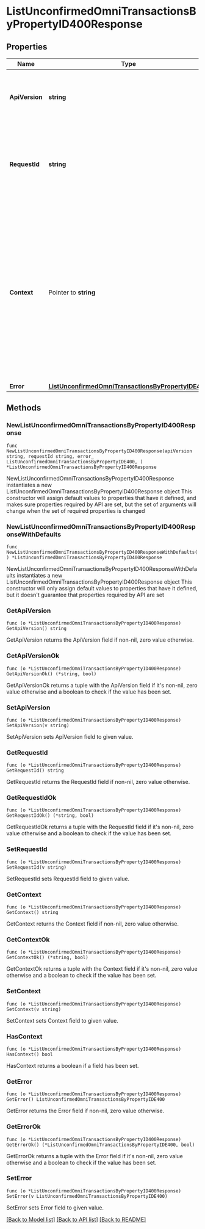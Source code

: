 # ListUnconfirmedOmniTransactionsByPropertyID400Response

## Properties

Name | Type | Description | Notes
------------ | ------------- | ------------- | -------------
**ApiVersion** | **string** | Specifies the version of the API that incorporates this endpoint. | 
**RequestId** | **string** | Defines the ID of the request. The &#x60;requestId&#x60; is generated by Crypto APIs and it&#39;s unique for every request. | 
**Context** | Pointer to **string** | In batch situations the user can use the context to correlate responses with requests. This property is present regardless of whether the response was successful or returned as an error. &#x60;context&#x60; is specified by the user. | [optional] 
**Error** | [**ListUnconfirmedOmniTransactionsByPropertyIDE400**](ListUnconfirmedOmniTransactionsByPropertyIDE400.md) |  | 

## Methods

### NewListUnconfirmedOmniTransactionsByPropertyID400Response

`func NewListUnconfirmedOmniTransactionsByPropertyID400Response(apiVersion string, requestId string, error_ ListUnconfirmedOmniTransactionsByPropertyIDE400, ) *ListUnconfirmedOmniTransactionsByPropertyID400Response`

NewListUnconfirmedOmniTransactionsByPropertyID400Response instantiates a new ListUnconfirmedOmniTransactionsByPropertyID400Response object
This constructor will assign default values to properties that have it defined,
and makes sure properties required by API are set, but the set of arguments
will change when the set of required properties is changed

### NewListUnconfirmedOmniTransactionsByPropertyID400ResponseWithDefaults

`func NewListUnconfirmedOmniTransactionsByPropertyID400ResponseWithDefaults() *ListUnconfirmedOmniTransactionsByPropertyID400Response`

NewListUnconfirmedOmniTransactionsByPropertyID400ResponseWithDefaults instantiates a new ListUnconfirmedOmniTransactionsByPropertyID400Response object
This constructor will only assign default values to properties that have it defined,
but it doesn't guarantee that properties required by API are set

### GetApiVersion

`func (o *ListUnconfirmedOmniTransactionsByPropertyID400Response) GetApiVersion() string`

GetApiVersion returns the ApiVersion field if non-nil, zero value otherwise.

### GetApiVersionOk

`func (o *ListUnconfirmedOmniTransactionsByPropertyID400Response) GetApiVersionOk() (*string, bool)`

GetApiVersionOk returns a tuple with the ApiVersion field if it's non-nil, zero value otherwise
and a boolean to check if the value has been set.

### SetApiVersion

`func (o *ListUnconfirmedOmniTransactionsByPropertyID400Response) SetApiVersion(v string)`

SetApiVersion sets ApiVersion field to given value.


### GetRequestId

`func (o *ListUnconfirmedOmniTransactionsByPropertyID400Response) GetRequestId() string`

GetRequestId returns the RequestId field if non-nil, zero value otherwise.

### GetRequestIdOk

`func (o *ListUnconfirmedOmniTransactionsByPropertyID400Response) GetRequestIdOk() (*string, bool)`

GetRequestIdOk returns a tuple with the RequestId field if it's non-nil, zero value otherwise
and a boolean to check if the value has been set.

### SetRequestId

`func (o *ListUnconfirmedOmniTransactionsByPropertyID400Response) SetRequestId(v string)`

SetRequestId sets RequestId field to given value.


### GetContext

`func (o *ListUnconfirmedOmniTransactionsByPropertyID400Response) GetContext() string`

GetContext returns the Context field if non-nil, zero value otherwise.

### GetContextOk

`func (o *ListUnconfirmedOmniTransactionsByPropertyID400Response) GetContextOk() (*string, bool)`

GetContextOk returns a tuple with the Context field if it's non-nil, zero value otherwise
and a boolean to check if the value has been set.

### SetContext

`func (o *ListUnconfirmedOmniTransactionsByPropertyID400Response) SetContext(v string)`

SetContext sets Context field to given value.

### HasContext

`func (o *ListUnconfirmedOmniTransactionsByPropertyID400Response) HasContext() bool`

HasContext returns a boolean if a field has been set.

### GetError

`func (o *ListUnconfirmedOmniTransactionsByPropertyID400Response) GetError() ListUnconfirmedOmniTransactionsByPropertyIDE400`

GetError returns the Error field if non-nil, zero value otherwise.

### GetErrorOk

`func (o *ListUnconfirmedOmniTransactionsByPropertyID400Response) GetErrorOk() (*ListUnconfirmedOmniTransactionsByPropertyIDE400, bool)`

GetErrorOk returns a tuple with the Error field if it's non-nil, zero value otherwise
and a boolean to check if the value has been set.

### SetError

`func (o *ListUnconfirmedOmniTransactionsByPropertyID400Response) SetError(v ListUnconfirmedOmniTransactionsByPropertyIDE400)`

SetError sets Error field to given value.



[[Back to Model list]](../README.md#documentation-for-models) [[Back to API list]](../README.md#documentation-for-api-endpoints) [[Back to README]](../README.md)


